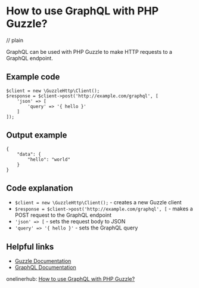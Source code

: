 # How to use GraphQL with PHP Guzzle?
// plain

GraphQL can be used with PHP Guzzle to make HTTP requests to a GraphQL endpoint.

## Example code

```
$client = new \GuzzleHttp\Client();
$response = $client->post('http://example.com/graphql', [
    'json' => [
        'query' => '{ hello }'
    ]
]);
```

## Output example

```
{
    "data": {
        "hello": "world"
    }
}
```

## Code explanation

- `$client = new \GuzzleHttp\Client();` - creates a new Guzzle client
- `$response = $client->post('http://example.com/graphql', [` - makes a POST request to the GraphQL endpoint
- `'json' => [` - sets the request body to JSON
- `'query' => '{ hello }'` - sets the GraphQL query

## Helpful links
- [Guzzle Documentation](http://docs.guzzlephp.org/en/stable/)
- [GraphQL Documentation](https://graphql.org/learn/)

onelinerhub: [How to use GraphQL with PHP Guzzle?](https://onelinerhub.com/php-guzzle/how-to-use-graphql-with-php-guzzle)